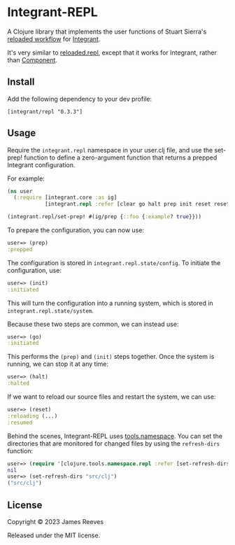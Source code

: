 # Integrant-REPL

A Clojure library that implements the user functions of Stuart Sierra's
[reloaded workflow][] for [Integrant][].

It's very similar to [reloaded.repl][], except that it works for
Integrant, rather than [Component][].

[reloaded workflow]: https://cognitect.com/blog/2013/06/04/clojure-workflow-reloaded
[integrant]: https://github.com/weavejester/integrant
[reloaded.repl]: https://github.com/weavejester/reloaded.repl
[component]: https://github.com/stuartsierra/component

## Install

Add the following dependency to your dev profile:

    [integrant/repl "0.3.3"]

## Usage

Require the `integrant.repl` namespace in your user.clj file, and use
the set-prep! function to define a zero-argument function that returns
a prepped Integrant configuration.

For example:

```clojure
(ns user
  (:require [integrant.core :as ig]
            [integrant.repl :refer [clear go halt prep init reset reset-all]]))

(integrant.repl/set-prep! #(ig/prep {::foo {:example? true}}))
```

To prepare the configuration, you can now use:

```clojure
user=> (prep)
:prepped
```

The configuration is stored in `integrant.repl.state/config`. To
initiate the configuration, use:

```clojure
user=> (init)
:initiated
```

This will turn the configuration into a running system, which is
stored in `integrant.repl.state/system`.

Because these two steps are common, we can instead use:

```clojure
user=> (go)
:initiated
```

This performs the `(prep)` and `(init)` steps together. Once the
system is running, we can stop it at any time:

```clojure
user=> (halt)
:halted
```

If we want to reload our source files and restart the system, we can
use:

```clojure
user=> (reset)
:reloading (...)
:resumed
```

Behind the scenes, Integrant-REPL uses [tools.namespace][]. You can
set the directories that are monitored for changed files by using the
`refresh-dirs` function:

```clojure
user=> (require '[clojure.tools.namespace.repl :refer [set-refresh-dirs]])
nil
user=> (set-refresh-dirs "src/clj")
("src/clj")
```

[tools.namespace]: https://github.com/clojure/tools.namespace/


## License

Copyright © 2023 James Reeves

Released under the MIT license.

